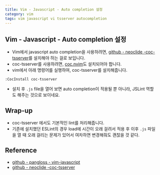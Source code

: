 ```yaml
---
title: Vim - Javascript - Auto completion 설정
category: vim
tags: vim javascript vi tsserver autocompletion
---
```


## Vim - Javascript - Auto completion 설정

- Vim에서 javascript auto completion을 사용하려면, [github - neoclide -coc-tsserver](https://github.com/neoclide/coc-tsserver)를 설치해야 하는 걸로 보입니다.
- coc-tsserver를 사용하려면, [coc.nvim](https://github.com/neoclide/coc.nvim)도 설치되어야 합니다.
- vim에서 아래 명령어를 실행하여, coc-tsserver를 설치해줍니다.

```vim
:CocInstall coc-tsserver
```

- 설치 후 `.js` file을 열어 보면 auto completion이 적용될 뿐 아니라, JSLint 역할도 해주는 것으로 보이네요.

## Wrap-up

- coc-tsserver 에서도 기본적인 lint를 처리해줍니다.
- 기존에 설치했던 ESLint의 경우 load에 시간이 오래 걸려서 적용 후 이후 `.js` 파일을 열 때 오래 걸리는 문제가 있어서 여차하면 변경해줘도 괜찮을 것 같다.

## Reference

- [github - pangloss - vim-javascript](https://github.com/pangloss/vim-javascript)
- [github - neoclide -coc-tsserver](https://github.com/neoclide/coc-tsserver)
